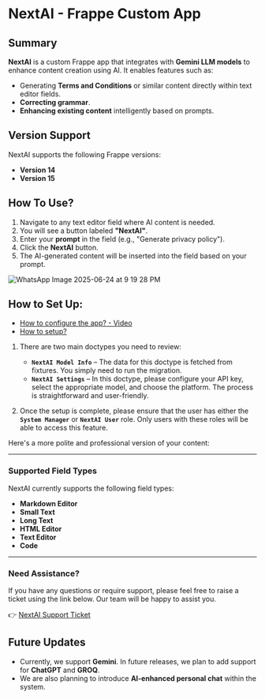 # NextAI - Frappe Custom App

## Summary
**NextAI** is a custom Frappe app that integrates with **Gemini LLM models** to enhance content creation using AI. It enables features such as:
- Generating **Terms and Conditions** or similar content directly within text editor fields.
- **Correcting grammar**.
- **Enhancing existing content** intelligently based on prompts.

## Version Support
NextAI supports the following Frappe versions:
- **Version 14**
- **Version 15**

## How To Use?
1. Navigate to any text editor field where AI content is needed.
2. You will see a button labeled **"NextAI"**.
3. Enter your **prompt** in the field (e.g., "Generate privacy policy").
4. Click the **NextAI** button.
5. The AI-generated content will be inserted into the field based on your prompt.

![WhatsApp Image 2025-06-24 at 9 19 28 PM](https://github.com/user-attachments/assets/6ea75a79-5ca2-4650-bed7-2d1ed151e04e)


## How to Set Up:

* [How to configure the app? - Video](https://www.erpnextai.in/video)
* [How to setup?](next_ai/docs/how-to-setup.md)

1. There are two main doctypes you need to review:

   * **`NextAI Model Info`** – The data for this doctype is fetched from fixtures. You simply need to run the migration.
   * **`NextAI Settings`** – In this doctype, please configure your API key, select the appropriate model, and choose the platform. The process is straightforward and user-friendly.

2. Once the setup is complete, please ensure that the user has either the **`System Manager`** or **`NextAI User`** role. Only users with these roles will be able to access this feature.



Here's a more polite and professional version of your content:

---

### Supported Field Types

NextAI currently supports the following field types:

* **Markdown Editor**
* **Small Text**
* **Long Text**
* **HTML Editor**
* **Text Editor**
* **Code**

---

### Need Assistance?

If you have any questions or require support, please feel free to raise a ticket using the link below. Our team will be happy to assist you.

👉 [NextAI Support Ticket](https://www.erpnextai.in/support)


## Future Updates

- Currently, we support **Gemini**. In future releases, we plan to add support for **ChatGPT** and **GROQ**.
- We are also planning to introduce **AI-enhanced personal chat** within the system.
